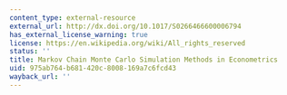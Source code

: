 ```yaml
---
content_type: external-resource
external_url: http://dx.doi.org/10.1017/S0266466600006794
has_external_license_warning: true
license: https://en.wikipedia.org/wiki/All_rights_reserved
status: ''
title: Markov Chain Monte Carlo Simulation Methods in Econometrics
uid: 975ab764-b681-420c-8008-169a7c6fcd43
wayback_url: ''
---
```

